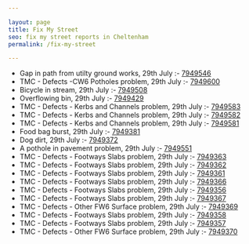 ```yaml
---

layout: page
title: Fix My Street
seo: fix my street reports in Cheltenham
permalink: /fix-my-street

---
```


<!-- fix_marker starts -->

- Gap in path from utilty ground works, 29th July :- [7949546](https://www.fixmystreet.com/report/7949546)
- TMC - Defects -CW6 Potholes  problem, 29th July :- [7949600](https://www.fixmystreet.com/report/7949600)
- Bicycle in stream, 29th July :- [7949508](https://www.fixmystreet.com/report/7949508)
- Overflowing bin, 29th July :- [7949429](https://www.fixmystreet.com/report/7949429)
- TMC - Defects - Kerbs and Channels problem, 29th July :- [7949583](https://www.fixmystreet.com/report/7949583)
- TMC - Defects - Kerbs and Channels problem, 29th July :- [7949582](https://www.fixmystreet.com/report/7949582)
- TMC - Defects - Kerbs and Channels problem, 29th July :- [7949581](https://www.fixmystreet.com/report/7949581)
- Food bag burst, 29th July :- [7949381](https://www.fixmystreet.com/report/7949381)
- Dog dirt, 29th July :- [7949372](https://www.fixmystreet.com/report/7949372)
- A pothole in pavement problem, 29th July :- [7949551](https://www.fixmystreet.com/report/7949551)
- TMC - Defects - Footways Slabs problem, 29th July :- [7949363](https://www.fixmystreet.com/report/7949363)
- TMC - Defects - Footways Slabs problem, 29th July :- [7949362](https://www.fixmystreet.com/report/7949362)
- TMC - Defects - Footways Slabs problem, 29th July :- [7949361](https://www.fixmystreet.com/report/7949361)
- TMC - Defects - Footways Slabs problem, 29th July :- [7949366](https://www.fixmystreet.com/report/7949366)
- TMC - Defects - Footways Slabs problem, 29th July :- [7949356](https://www.fixmystreet.com/report/7949356)
- TMC - Defects - Footways Slabs problem, 29th July :- [7949367](https://www.fixmystreet.com/report/7949367)
- TMC - Defects - Other FW6  Surface problem, 29th July :- [7949369](https://www.fixmystreet.com/report/7949369)
- TMC - Defects - Footways Slabs problem, 29th July :- [7949358](https://www.fixmystreet.com/report/7949358)
- TMC - Defects - Footways Slabs problem, 29th July :- [7949357](https://www.fixmystreet.com/report/7949357)
- TMC - Defects - Other FW6  Surface problem, 29th July :- [7949370](https://www.fixmystreet.com/report/7949370)

<!-- fix_marker ends -->